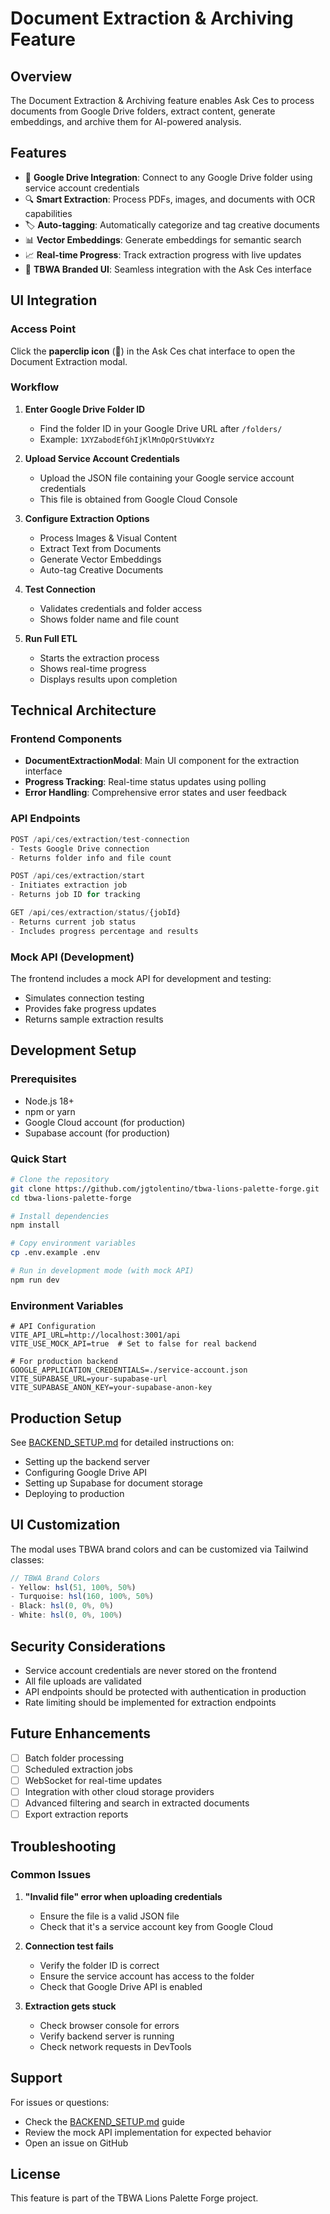 # Document Extraction & Archiving Feature

## Overview

The Document Extraction & Archiving feature enables Ask Ces to process documents from Google Drive folders, extract content, generate embeddings, and archive them for AI-powered analysis.

## Features

- 📁 **Google Drive Integration**: Connect to any Google Drive folder using service account credentials
- 🔍 **Smart Extraction**: Process PDFs, images, and documents with OCR capabilities
- 🏷️ **Auto-tagging**: Automatically categorize and tag creative documents
- 📊 **Vector Embeddings**: Generate embeddings for semantic search
- 📈 **Real-time Progress**: Track extraction progress with live updates
- 🎨 **TBWA Branded UI**: Seamless integration with the Ask Ces interface

## UI Integration

### Access Point
Click the **paperclip icon** (📎) in the Ask Ces chat interface to open the Document Extraction modal.

### Workflow

1. **Enter Google Drive Folder ID**
   - Find the folder ID in your Google Drive URL after `/folders/`
   - Example: `1XYZabodEfGhIjKlMnOpQrStUvWxYz`

2. **Upload Service Account Credentials**
   - Upload the JSON file containing your Google service account credentials
   - This file is obtained from Google Cloud Console

3. **Configure Extraction Options**
   - Process Images & Visual Content
   - Extract Text from Documents
   - Generate Vector Embeddings
   - Auto-tag Creative Documents

4. **Test Connection**
   - Validates credentials and folder access
   - Shows folder name and file count

5. **Run Full ETL**
   - Starts the extraction process
   - Shows real-time progress
   - Displays results upon completion

## Technical Architecture

### Frontend Components

- **DocumentExtractionModal**: Main UI component for the extraction interface
- **Progress Tracking**: Real-time status updates using polling
- **Error Handling**: Comprehensive error states and user feedback

### API Endpoints

```typescript
POST /api/ces/extraction/test-connection
- Tests Google Drive connection
- Returns folder info and file count

POST /api/ces/extraction/start
- Initiates extraction job
- Returns job ID for tracking

GET /api/ces/extraction/status/{jobId}
- Returns current job status
- Includes progress percentage and results
```

### Mock API (Development)

The frontend includes a mock API for development and testing:
- Simulates connection testing
- Provides fake progress updates
- Returns sample extraction results

## Development Setup

### Prerequisites

- Node.js 18+
- npm or yarn
- Google Cloud account (for production)
- Supabase account (for production)

### Quick Start

```bash
# Clone the repository
git clone https://github.com/jgtolentino/tbwa-lions-palette-forge.git
cd tbwa-lions-palette-forge

# Install dependencies
npm install

# Copy environment variables
cp .env.example .env

# Run in development mode (with mock API)
npm run dev
```

### Environment Variables

```env
# API Configuration
VITE_API_URL=http://localhost:3001/api
VITE_USE_MOCK_API=true  # Set to false for real backend

# For production backend
GOOGLE_APPLICATION_CREDENTIALS=./service-account.json
VITE_SUPABASE_URL=your-supabase-url
VITE_SUPABASE_ANON_KEY=your-supabase-anon-key
```

## Production Setup

See [BACKEND_SETUP.md](./BACKEND_SETUP.md) for detailed instructions on:
- Setting up the backend server
- Configuring Google Drive API
- Setting up Supabase for document storage
- Deploying to production

## UI Customization

The modal uses TBWA brand colors and can be customized via Tailwind classes:

```typescript
// TBWA Brand Colors
- Yellow: hsl(51, 100%, 50%)
- Turquoise: hsl(160, 100%, 50%)
- Black: hsl(0, 0%, 0%)
- White: hsl(0, 0%, 100%)
```

## Security Considerations

- Service account credentials are never stored on the frontend
- All file uploads are validated
- API endpoints should be protected with authentication in production
- Rate limiting should be implemented for extraction endpoints

## Future Enhancements

- [ ] Batch folder processing
- [ ] Scheduled extraction jobs
- [ ] WebSocket for real-time updates
- [ ] Integration with other cloud storage providers
- [ ] Advanced filtering and search in extracted documents
- [ ] Export extraction reports

## Troubleshooting

### Common Issues

1. **"Invalid file" error when uploading credentials**
   - Ensure the file is a valid JSON file
   - Check that it's a service account key from Google Cloud

2. **Connection test fails**
   - Verify the folder ID is correct
   - Ensure the service account has access to the folder
   - Check that Google Drive API is enabled

3. **Extraction gets stuck**
   - Check browser console for errors
   - Verify backend server is running
   - Check network requests in DevTools

## Support

For issues or questions:
- Check the [BACKEND_SETUP.md](./BACKEND_SETUP.md) guide
- Review the mock API implementation for expected behavior
- Open an issue on GitHub

## License

This feature is part of the TBWA Lions Palette Forge project.